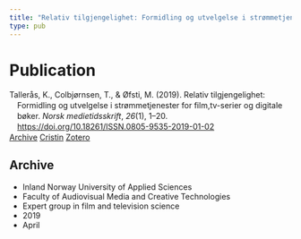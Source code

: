 ```yaml
---
title: "Relativ tilgjengelighet: Formidling og utvelgelse i strømmetjenester for film,tv-serier og digitale bøker"
type: pub
---
```

<h1>Publication</h1>
<article id="csl-bib-container-MEUH6S2U" class="csl-bib-container">
  <div class="csl-bib-body" style="line-height: 1.35; padding-left: 1em; text-indent:-1em;">
  <div class="csl-entry">Taller&#xE5;s, K., Colbj&#xF8;rnsen, T., &amp; &#xD8;fsti, M. (2019). Relativ tilgjengelighet: Formidling og utvelgelse i str&#xF8;mmetjenester for film,tv-serier og digitale b&#xF8;ker. <i>Norsk medietidsskrift</i>, <i>26</i>(1), 1&#x2013;20. <a href="https://doi.org/10.18261/ISSN.0805-9535-2019-01-02">https://doi.org/10.18261/ISSN.0805-9535-2019-01-02</a></div>
</div>
  <div class="csl-bib-buttons">
    <a href="#taxonomy-article-MEUH6S2U" class="csl-bib-button">Archive</a>
    <a href="https://app.cristin.no/results/show.jsf?id=1690817" alt="Cristin URL" class="csl-bib-button">Cristin</a>
    <a href="http://zotero.org/groups/5022929/items/MEUH6S2U" alt="Zotero URL" class="csl-bib-button">Zotero</a>
  </div>
  <div id="csl-bib-meta-container-MEUH6S2U"></div>
</article>
<div id="csl-bib-meta-MEUH6S2U" class="csl-bib-meta">
  <article id="taxonomy-article-MEUH6S2U" class="taxonomy-article">
    <h1>Archive</h1>
    <ul>
      <li>Inland Norway University of Applied Sciences</li>
      <li>Faculty of Audiovisual Media and Creative Technologies</li>
      <li>Expert group in film and television science</li>
      <li>2019</li>
      <li>April</li>
    </ul>
  </article>
</div>
